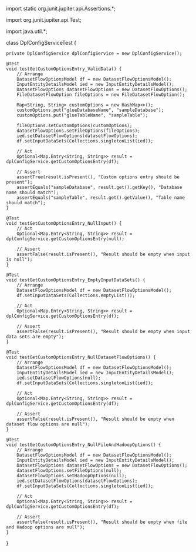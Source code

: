 import static org.junit.jupiter.api.Assertions.*;

import org.junit.jupiter.api.Test;

import java.util.*;

class DplConfigServiceTest {

    private DplConfigService dplConfigService = new DplConfigService();

    @Test
    void testGetCustomOptionsEntry_ValidData() {
        // Arrange
        DatasetFlowOptionsModel df = new DatasetFlowOptionsModel();
        InputEntityDetailsModel ied = new InputEntityDetailsModel();
        DatasetFlowOptions datasetFlowOptions = new DatasetFlowOptions();
        FileDatasetFlowOption fileOptions = new FileDatasetFlowOption();

        Map<String, String> customOptions = new HashMap<>();
        customOptions.put("glueDatabaseName", "sampleDatabase");
        customOptions.put("glueTableName", "sampleTable");

        fileOptions.setCustomOptions(customOptions);
        datasetFlowOptions.setFileOptions(fileOptions);
        ied.setDatasetFlowOptions(datasetFlowOptions);
        df.setInputDataSets(Collections.singletonList(ied));

        // Act
        Optional<Map.Entry<String, String>> result = dplConfigService.getCustomOptionsEntry(df);

        // Assert
        assertTrue(result.isPresent(), "Custom options entry should be present");
        assertEquals("sampleDatabase", result.get().getKey(), "Database name should match");
        assertEquals("sampleTable", result.get().getValue(), "Table name should match");
    }

    @Test
    void testGetCustomOptionsEntry_NullInput() {
        // Act
        Optional<Map.Entry<String, String>> result = dplConfigService.getCustomOptionsEntry(null);

        // Assert
        assertFalse(result.isPresent(), "Result should be empty when input is null");
    }

    @Test
    void testGetCustomOptionsEntry_EmptyInputDataSets() {
        // Arrange
        DatasetFlowOptionsModel df = new DatasetFlowOptionsModel();
        df.setInputDataSets(Collections.emptyList());

        // Act
        Optional<Map.Entry<String, String>> result = dplConfigService.getCustomOptionsEntry(df);

        // Assert
        assertFalse(result.isPresent(), "Result should be empty when input data sets are empty");
    }

    @Test
    void testGetCustomOptionsEntry_NullDatasetFlowOptions() {
        // Arrange
        DatasetFlowOptionsModel df = new DatasetFlowOptionsModel();
        InputEntityDetailsModel ied = new InputEntityDetailsModel();
        ied.setDatasetFlowOptions(null);
        df.setInputDataSets(Collections.singletonList(ied));

        // Act
        Optional<Map.Entry<String, String>> result = dplConfigService.getCustomOptionsEntry(df);

        // Assert
        assertFalse(result.isPresent(), "Result should be empty when dataset flow options are null");
    }

    @Test
    void testGetCustomOptionsEntry_NullFileAndHadoopOptions() {
        // Arrange
        DatasetFlowOptionsModel df = new DatasetFlowOptionsModel();
        InputEntityDetailsModel ied = new InputEntityDetailsModel();
        DatasetFlowOptions datasetFlowOptions = new DatasetFlowOptions();
        datasetFlowOptions.setFileOptions(null);
        datasetFlowOptions.setHadoopOptions(null);
        ied.setDatasetFlowOptions(datasetFlowOptions);
        df.setInputDataSets(Collections.singletonList(ied));

        // Act
        Optional<Map.Entry<String, String>> result = dplConfigService.getCustomOptionsEntry(df);

        // Assert
        assertFalse(result.isPresent(), "Result should be empty when file and Hadoop options are null");
    }
}
